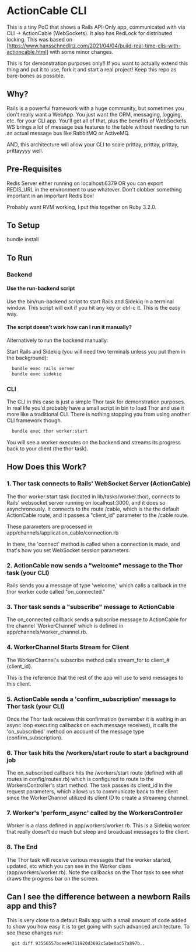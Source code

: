 # ActionCable CLI

This is a tiny PoC that shows a Rails API-Only app, communicated with via
CLI -> ActionCable (WebSockets). It also has RedLock for distributed locking.
This was based on [https://www.hansschnedlitz.com/2021/04/04/build-real-time-clis-with-actioncable.html]
with some minor changes.

This is for demonstration purposes only!! If you want to actually extend this
thing and put it to use, fork it and start a real project! Keep this repo as
bare-bones as possible.

## Why?

Rails is a powerful framework with a huge community, but sometimes you don't
really want a WebApp. You just want the ORM, messaging, logging, etc. for your
CLI app. You'll get all of that, plus the benefits of WebSockets. WS brings
a lot of message bus features to the table without needing to run an actual
message bus like RabbitMQ or ActiveMQ.

AND, this architecture will allow your CLI to scale prittay, prittay, prittay,
prittayyyy well.

## Pre-Requisites

Redis Server either running on localhost:6379 OR you can export REDIS_URL in
the environment to use whatever. Don't clobber something important in an
important Redis box!

Probably want RVM working, I put this together on Ruby 3.2.0.

## To Setup

bundle install

## To Run

### Backend

#### Use the run-backend script

Use the bin/run-backend script to start Rails and Sidekiq in a terminal
window. This script will exit if you hit any key or ctrl-c it. This is the
easy way.

#### The script doesn't work how can I run it manually?

Alternatively to run the backend manually:

Start Rails and Sidekiq (you will need two terminals unless you put them in
the background):

```bash
  bundle exec rails server
  bundle exec sidekiq
```

### CLI

The CLI in this case is just a simple Thor task for demonstration purposes. In
real life you'd probably have a small script in bin to load Thor and use it
more like a traditional CLI. There is nothing stopping you from using another
CLI framework though.

```bash
  bundle exec thor worker:start
```

You will see a worker executes on the backend and streams its progress back to
your client (the thor task).

## How Does this Work?

### 1. Thor task connects to Rails' WebSocket Server (ActionCable)

The thor worker:start task (located in lib/tasks/worker.thor), connects to
Rails' websocket server running on localhost:3000, and it does so
asynchronously. It connects to the route /cable, which is the the default
ActionCable route, and it passes a "client_id" parameter to the /cable route.

These parameters are processed in app/channels/application_cable/connection.rb

In there, the 'connect' method is called when a connection is made, and that's
how you set WebSocket session parameters.

### 2. ActionCable now sends a "welcome" message to the Thor task (your CLI)

Rails sends you a message of type 'welcome,' which calls a callback in the
thor worker code called "on_connected."

### 3. Thor task sends a "subscribe" message to ActionCable

The on_connected callback sends a subscribe message to ActionCable for the
channel 'WorkerChannel' which is defined in app/channels/worker_channel.rb.

### 4. WorkerChannel Starts Stream for Client

The WorkerChannel's subscribe method calls stream_for to client_#{client_id}.

This is the reference that the rest of the app will use to send messages to
this client.

### 5. ActionCable sends a 'confirm_subscription' message to Thor task (your CLI)

Once the Thor task receives this confirmation (remember it is waiting in an
async loop executing callbacks on each message received), it calls the
'on_subscribed' method on account of the message type (confirm_subscription).

### 6. Thor task hits the /workers/start route to start a background job

The on_subscribed callback hits the /workers/start route (defined with all
routes in config/routes.rb) which is configured to route to the
WorkersController's start method. The task passes its client_id in the
request parameters, which allows us to communicate back to the client
since the WorkerChannel utilized its client ID to create a streaming
channel.

### 7. Worker's 'perform_async' called by the WorkersController

Worker is a class defined in app/workers/worker.rb. This is a Sidekiq worker
that really doesn't do much but sleep and broadcast messages to the client.

### 8. The End

The Thor task will receive various messages that the worker started, updated,
etc which you can see in the Worker class (app/workers/worker.rb). Note the
callbacks on the Thor task to see what draws the progress bar on the screen.

## Can I see the difference between a newborn Rails app and this?

This is very close to a default Rails app with a small amount of code added
to show you how easy it is to get going with such advanced architecture. To
see these changes run:

```shell
  git diff 93556557bcee94711920d3692c5abe0ad57a897b..
```

